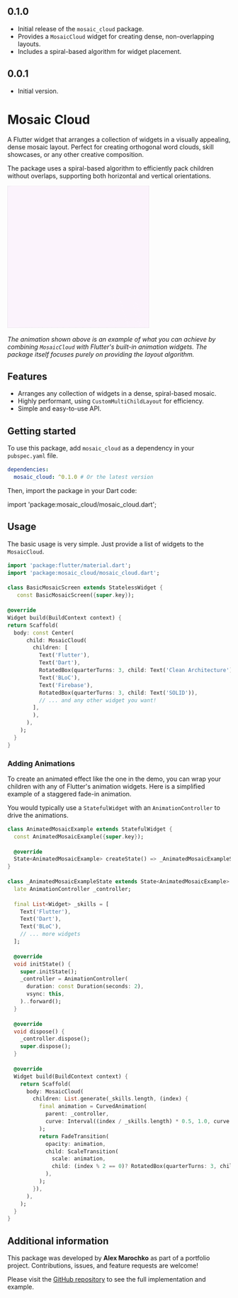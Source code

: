 ## 0.1.0

* Initial release of the `mosaic_cloud` package.
* Provides a `MosaicCloud` widget for creating dense, non-overlapping layouts.
* Includes a spiral-based algorithm for widget placement.

## 0.0.1

* Initial version.

# Mosaic Cloud

A Flutter widget that arranges a collection of widgets in a visually appealing, dense mosaic layout. Perfect for creating
orthogonal word clouds, skill showcases, or any other creative composition.

The package uses a spiral-based algorithm to efficiently pack children without overlaps, supporting both horizontal and
vertical orientations.

![Example Animation](https://github.com/alex-marochko/mosaic_cloud/blob/main/assets/example.gif?raw=true)

*The animation shown above is an example of what you can achieve by combining `MosaicCloud` with Flutter's built-in
animation widgets. The package itself focuses purely on providing the layout algorithm.*

## Features

-   Arranges any collection of widgets in a dense, spiral-based mosaic.
-   Highly performant, using `CustomMultiChildLayout` for efficiency.
-   Simple and easy-to-use API.

## Getting started

To use this package, add `mosaic_cloud` as a dependency in your `pubspec.yaml` file.

```yaml
dependencies:
  mosaic_cloud: ^0.1.0 # Or the latest version
```

Then, import the package in your Dart code:

import 'package:mosaic_cloud/mosaic_cloud.dart';


## Usage

The basic usage is very simple. Just provide a list of widgets to the `MosaicCloud`.

```dart
import 'package:flutter/material.dart';
import 'package:mosaic_cloud/mosaic_cloud.dart';

class BasicMosaicScreen extends StatelessWidget {
   const BasicMosaicScreen({super.key});

@override
Widget build(BuildContext context) {
return Scaffold(
  body: const Center(
      child: MosaicCloud(
        children: [
          Text('Flutter'),
          Text('Dart'),
          RotatedBox(quarterTurns: 3, child: Text('Clean Architecture')),
          Text('BLoC'),
          Text('Firebase'),
          RotatedBox(quarterTurns: 3, child: Text('SOLID')),
          // ... and any other widget you want!
        ],
        ),
      ),
    );
  }
}
```


### Adding Animations

To create an animated effect like the one in the demo, you can wrap your children with any of Flutter's animation widgets.
Here is a simplified example of a staggered fade-in animation.

You would typically use a `StatefulWidget` with an `AnimationController` to drive the animations.

```dart
class AnimatedMosaicExample extends StatefulWidget {
  const AnimatedMosaicExample({super.key});

  @override
  State<AnimatedMosaicExample> createState() => _AnimatedMosaicExampleState();
}

class _AnimatedMosaicExampleState extends State<AnimatedMosaicExample> with SingleTickerProviderStateMixin {
  late AnimationController _controller;

  final List<Widget> _skills = [
    Text('Flutter'),
    Text('Dart'),
    Text('BLoC'),
    // ... more widgets
  ];

  @override
  void initState() {
    super.initState();
    _controller = AnimationController(
      duration: const Duration(seconds: 2),
      vsync: this,
    )..forward();
  }

  @override
  void dispose() {
    _controller.dispose();
    super.dispose();
  }

  @override
  Widget build(BuildContext context) {
    return Scaffold(
      body: MosaicCloud(
        children: List.generate(_skills.length, (index) {
          final animation = CurvedAnimation(
            parent: _controller,
            curve: Interval((index / _skills.length) * 0.5, 1.0, curve: Curves.easeOut),
          );
          return FadeTransition(
            opacity: animation,
            child: ScaleTransition(
              scale: animation,
              child: (index % 2 == 0)? RotatedBox(quarterTurns: 3, child: _skills[index],): _skills[index],
            ),
          );
        }),
      ),
    );
  }
}
```


## Additional information

This package was developed by **Alex Marochko** as part of a portfolio project. Contributions, issues, and feature requests are
welcome!

Please visit the [GitHub repository](https://github.com/alex-marochko/mosaic_cloud) to see the full implementation and
example.
